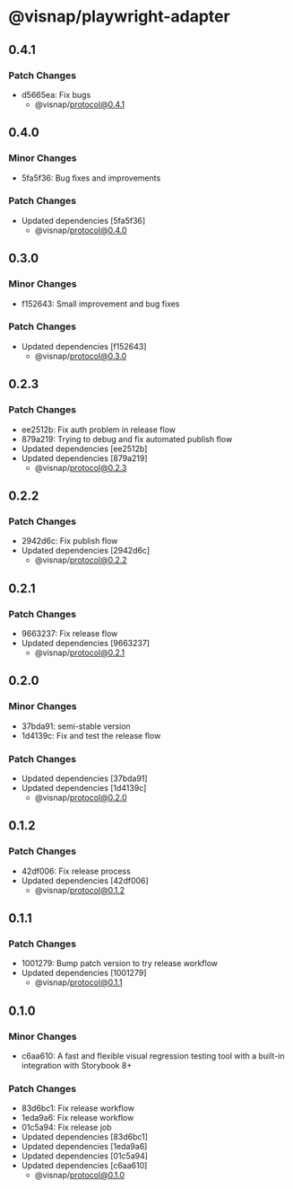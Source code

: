 # @visnap/playwright-adapter

## 0.4.1

### Patch Changes

- d5665ea: Fix bugs
  - @visnap/protocol@0.4.1

## 0.4.0

### Minor Changes

- 5fa5f36: Bug fixes and improvements

### Patch Changes

- Updated dependencies [5fa5f36]
  - @visnap/protocol@0.4.0

## 0.3.0

### Minor Changes

- f152643: Small improvement and bug fixes

### Patch Changes

- Updated dependencies [f152643]
  - @visnap/protocol@0.3.0

## 0.2.3

### Patch Changes

- ee2512b: Fix auth problem in release flow
- 879a219: Trying to debug and fix automated publish flow
- Updated dependencies [ee2512b]
- Updated dependencies [879a219]
  - @visnap/protocol@0.2.3

## 0.2.2

### Patch Changes

- 2942d6c: Fix publish flow
- Updated dependencies [2942d6c]
  - @visnap/protocol@0.2.2

## 0.2.1

### Patch Changes

- 9663237: Fix release flow
- Updated dependencies [9663237]
  - @visnap/protocol@0.2.1

## 0.2.0

### Minor Changes

- 37bda91: semi-stable version
- 1d4139c: Fix and test the release flow

### Patch Changes

- Updated dependencies [37bda91]
- Updated dependencies [1d4139c]
  - @visnap/protocol@0.2.0

## 0.1.2

### Patch Changes

- 42df006: Fix release process
- Updated dependencies [42df006]
  - @visnap/protocol@0.1.2

## 0.1.1

### Patch Changes

- 1001279: Bump patch version to try release workflow
- Updated dependencies [1001279]
  - @visnap/protocol@0.1.1

## 0.1.0

### Minor Changes

- c6aa610: A fast and flexible visual regression testing tool with a built-in integration with Storybook 8+

### Patch Changes

- 83d6bc1: Fix release workflow
- 1eda9a6: Fix release workflow
- 01c5a94: Fix release job
- Updated dependencies [83d6bc1]
- Updated dependencies [1eda9a6]
- Updated dependencies [01c5a94]
- Updated dependencies [c6aa610]
  - @visnap/protocol@0.1.0

